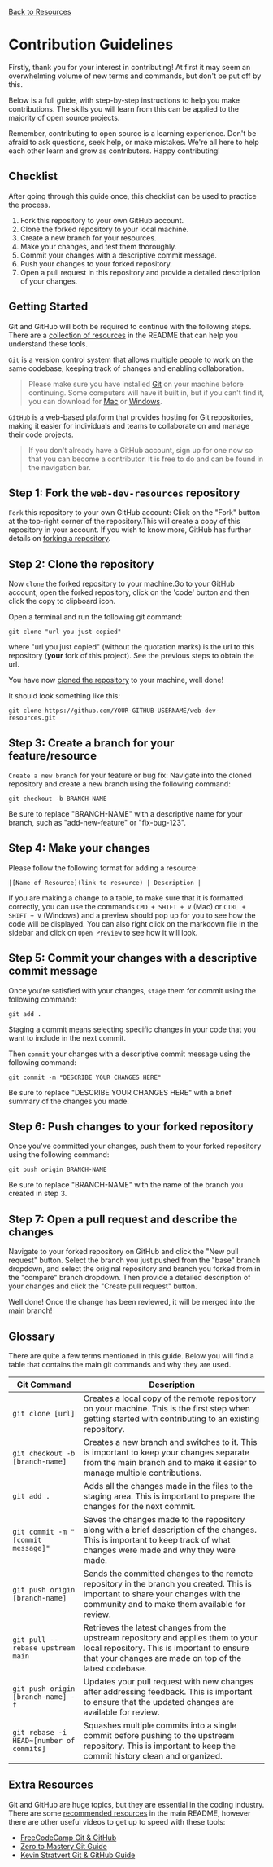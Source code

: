 <a id="readme-top"></a>

[Back to Resources](/README.md)

# Contribution Guidelines

Firstly, thank you for your interest in contributing! At first it may seem an overwhelming volume of new terms and commands, but don't be put off by this.

Below is a full guide, with step-by-step instructions to help you make contributions. The skills you will learn from this can be applied to the majority of open source projects.

Remember, contributing to open source is a learning experience. Don't be afraid to ask questions, seek help, or make mistakes. We're all here to help each other learn and grow as contributors. Happy contributing!

## Checklist

After going through this guide once, this checklist can be used to practice the process.

1. Fork this repository to your own GitHub account.
2. Clone the forked repository to your local machine.
3. Create a new branch for your resources.
4. Make your changes, and test them thoroughly.
5. Commit your changes with a descriptive commit message.
6. Push your changes to your forked repository.
7. Open a pull request in this repository and provide a detailed description of your changes.

## Getting Started

Git and GitHub will both be required to continue with the following steps. There are a [collection of resources](README.md/#git--github) in the README that can help you understand these tools.

`Git` is a version control system that allows multiple people to work on the same codebase, keeping track of changes and enabling collaboration.

> Please make sure you have installed [Git](https://git-scm.com/book/en/v2) on your machine before continuing. Some computers will have it built in, but if you can't find it, you can download for [Mac](https://git-scm.com/download/mac) or [Windows](https://gitforwindows.org/).

`GitHub` is a web-based platform that provides hosting for Git repositories, making it easier for individuals and teams to collaborate on and manage their code projects.

> If you don't already have a GitHub account, sign up for one now so that you can become a contributor. It is free to do and can be found in the navigation bar.

## Step 1: Fork the `web-dev-resources` repository

`Fork` this repository to your own GitHub account: Click on the "Fork" button at the top-right corner of the repository.This will create a copy of this repository in your account. If you wish to know more, GitHub has further details on [forking a repository](https://docs.github.com/en/get-started/quickstart/fork-a-repo).

## Step 2: Clone the repository

Now `clone` the forked repository to your machine.Go to your GitHub account, open the forked repository, click on the 'code' button and then click the copy to clipboard icon.

Open a terminal and run the following git command:

```
git clone "url you just copied"
```

where "url you just copied" (without the quotation marks) is the url to this repository (**your** fork of this project). See the previous steps to obtain the url.

You have now [cloned the repository](https://docs.github.com/en/repositories/creating-and-managing-repositories/cloning-a-repository) to your machine, well done!

It should look something like this:

```
git clone https://github.com/YOUR-GITHUB-USERNAME/web-dev-resources.git
```

## Step 3: Create a branch for your feature/resource

`Create a new branch` for your feature or bug fix: Navigate into the cloned repository and create a new branch using the following command:

```
git checkout -b BRANCH-NAME
```

Be sure to replace "BRANCH-NAME" with a descriptive name for your branch, such as "add-new-feature" or "fix-bug-123".

## Step 4: Make your changes

Please follow the following format for adding a resource:

```
|[Name of Resource](link to resource) | Description |
```

If you are making a change to a table, to make sure that it is formatted correctly, you can use the commands `CMD + SHIFT + V` (Mac) or `CTRL + SHIFT + V` (Windows) and a preview should pop up for you to see how the code will be displayed. You can also right click on the markdown file in the sidebar and click on `Open Preview` to see how it will look.

## Step 5: Commit your changes with a descriptive commit message

Once you're satisfied with your changes, `stage` them for commit using the following command:

```
git add .
```

Staging a commit means selecting specific changes in your code that you want to include in the next commit.

Then `commit` your changes with a descriptive commit message using the following command:

```
git commit -m "DESCRIBE YOUR CHANGES HERE"
```

Be sure to replace "DESCRIBE YOUR CHANGES HERE" with a brief summary of the changes you made.

## Step 6: Push changes to your forked repository

Once you've committed your changes, push them to your forked repository using the following command:

```
git push origin BRANCH-NAME
```

Be sure to replace "BRANCH-NAME" with the name of the branch you created in step 3.

## Step 7: Open a pull request and describe the changes

Navigate to your forked repository on GitHub and click the "New pull request" button. Select the branch you just pushed from the "base" branch dropdown, and select the original repository and branch you forked from in the "compare" branch dropdown. Then provide a detailed description of your changes and click the "Create pull request" button.

Well done! Once the change has been reviewed, it will be merged into the main branch!

## Glossary

There are quite a few terms mentioned in this guide. Below you will find a table that contains the main git commands and why they are used.

| Git Command                              | Description                                                                                                                                                                                |
| ---------------------------------------- | ------------------------------------------------------------------------------------------------------------------------------------------------------------------------------------------ |
| `git clone [url]`                        | Creates a local copy of the remote repository on your machine. This is the first step when getting started with contributing to an existing repository.                                    |
| `git checkout -b [branch-name]`          | Creates a new branch and switches to it. This is important to keep your changes separate from the main branch and to make it easier to manage multiple contributions.                      |
| `git add .`                              | Adds all the changes made in the files to the staging area. This is important to prepare the changes for the next commit.                                                                  |
| `git commit -m "[commit message]"`       | Saves the changes made to the repository along with a brief description of the changes. This is important to keep track of what changes were made and why they were made.                  |
| `git push origin [branch-name]`          | Sends the committed changes to the remote repository in the branch you created. This is important to share your changes with the community and to make them available for review.          |
| `git pull --rebase upstream main`        | Retrieves the latest changes from the upstream repository and applies them to your local repository. This is important to ensure that your changes are made on top of the latest codebase. |
| `git push origin [branch-name] -f`       | Updates your pull request with new changes after addressing feedback. This is important to ensure that the updated changes are available for review.                                       |
| `git rebase -i HEAD~[number of commits]` | Squashes multiple commits into a single commit before pushing to the upstream repository. This is important to keep the commit history clean and organized.                                |

## Extra Resources

Git and GitHub are huge topics, but they are essential in the coding industry. There are some [recommended resources](README.md/#git--github) in the main README, however there are other useful videos to get up to speed with these tools:

- [FreeCodeCamp Git & GitHub](https://www.youtube.com/watch?v=RGOj5yH7evk)
- [Zero to Mastery Git Guide](https://www.youtube.com/watch?v=JN63v_czZqI)
- [Kevin Stratvert Git & GitHub Guide](https://www.youtube.com/watch?v=tRZGeaHPoaw)
